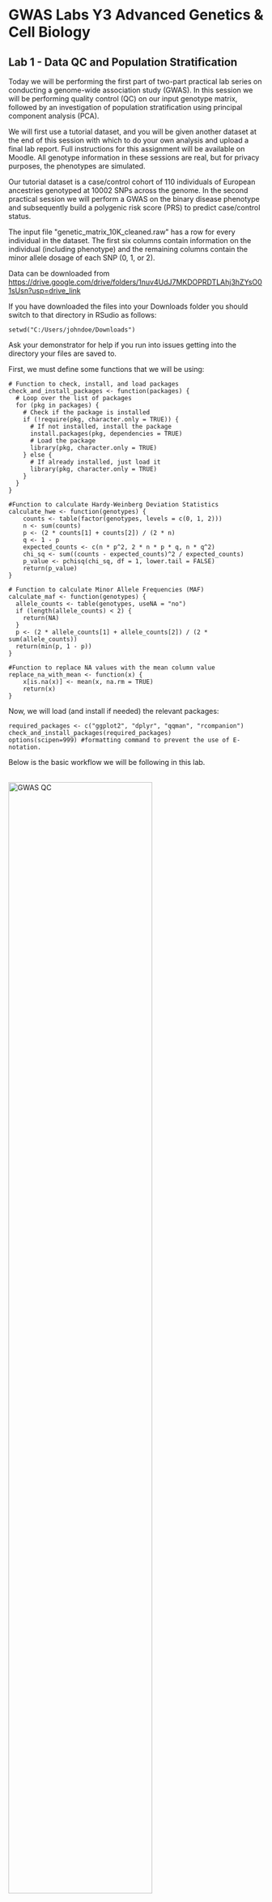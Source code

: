 # GWAS Labs Y3 Advanced Genetics & Cell Biology
## Lab 1 - Data QC and Population Stratification

Today we will be performing the first part of two-part practical lab series on conducting a genome-wide association study (GWAS). In this session we will be performing quality control (QC) on our input genotype matrix, followed by an investigation of population stratification using principal component analysis (PCA). 

We will first use a tutorial dataset, and you will be given another dataset at the end of this session with which to do your own analysis and upload a final lab report. Full instructions for this assignment will be available on Moodle. All genotype information in these sessions are real, but for privacy purposes, the phenotypes are simulated. 

Our tutorial dataset is a case/control cohort of 110 individuals of European ancestries genotyped at 10002 SNPs across the genome. In the second practical session we will perform a GWAS on the binary disease phenotype and subsequently build a polygenic risk score (PRS) to predict case/control status. 

The input file "genetic_matrix_10K_cleaned.raw" has a row for every individual in the dataset. The first six columns contain information on the individual (including phenotype) and the remaining columns contain the minor allele dosage of each SNP (0, 1, or 2). 

Data can be downloaded from https://drive.google.com/drive/folders/1nuv4UdJ7MKDOPRDTLAhj3hZYsO01sUsn?usp=drive_link

If you have downloaded the files into your Downloads folder you should switch to that directory in RSudio as follows:

```
setwd("C:/Users/johndoe/Downloads")
```

Ask your demonstrator for help if you run into issues getting into the directory your files are saved to. 

First, we must define some functions that we will be using:

```
# Function to check, install, and load packages
check_and_install_packages <- function(packages) {
  # Loop over the list of packages
  for (pkg in packages) {
    # Check if the package is installed
    if (!require(pkg, character.only = TRUE)) {
      # If not installed, install the package
      install.packages(pkg, dependencies = TRUE)
      # Load the package
      library(pkg, character.only = TRUE)
    } else {
      # If already installed, just load it
      library(pkg, character.only = TRUE)
    }
  }
}

#Function to calculate Hardy-Weinberg Deviation Statistics
calculate_hwe <- function(genotypes) {
    counts <- table(factor(genotypes, levels = c(0, 1, 2)))
    n <- sum(counts)
    p <- (2 * counts[1] + counts[2]) / (2 * n)
    q <- 1 - p
    expected_counts <- c(n * p^2, 2 * n * p * q, n * q^2)
    chi_sq <- sum((counts - expected_counts)^2 / expected_counts)
    p_value <- pchisq(chi_sq, df = 1, lower.tail = FALSE)
    return(p_value)
}

# Function to calculate Minor Allele Frequencies (MAF)
calculate_maf <- function(genotypes) {
  allele_counts <- table(genotypes, useNA = "no")
  if (length(allele_counts) < 2) {
    return(NA)
  }
  p <- (2 * allele_counts[1] + allele_counts[2]) / (2 * sum(allele_counts))
  return(min(p, 1 - p))
}

#Function to replace NA values with the mean column value
replace_na_with_mean <- function(x) {
    x[is.na(x)] <- mean(x, na.rm = TRUE)
    return(x)
}
```

Now, we will load (and install if needed) the relevant packages:

```
required_packages <- c("ggplot2", "dplyr", "qqman", "rcompanion")
check_and_install_packages(required_packages)
options(scipen=999) #formatting command to prevent the use of E-notation. 
```

Below is the basic workflow we will be following in this lab.<br><br>

<img src="https://github.com/ciaranoceallaigh96/gwas_tutorial/blob/main/QC%20Flowchart%20Graph.png" alt="GWAS QC" width="75%">

<br><br> As a first step, we will load our genetic_matrix: 

```
genetic_matrix_1 <- read.table("genetic_matrix_10K_cleaned.raw", header=TRUE)
```

Let's take a look at the dataset. How many SNPs and individuals does our matrix contain?

```
genetic_matrix_1[1:5,1:10] #Take a peak
dim(genetic_matrix_1)
```

We will also load our BIM file, which has the SNP information:

```
bim_file <- read.table("genetic_matrix_10K.bim", header=FALSE)
colnames(bim_file) <- c("CHR", "SNP", "CM", "BP", "A1", "A2")
head(bim_file)
```

Do you understand how the BIM file relates to the genotype matrix?

We can now begin our QC. Let's first calculate the missing genotype proportion per individual:

```
idv_missingness <- rowMeans(is.na(genetic_matrix_1)) 
missing_individual_df <- data.frame(IID = genetic_matrix_1$IID, Missing_Proportion = idv_missingness)
head(missing_individual_df)
```

- [ ] **Lab Task 1: Calculate the mean missingness of the individuals in this dataset**

(Answer: 0.19%)

mean(idv_missingness)

or

mean(missing_individual_df$Missing_Proportion)



Let's take a look at the individuals with the most missingness by ordering the data:

```
head(missing_individual_df[order(-missing_individual_df$Missing_Proportion), ])
```

We can visualize the ammount of individuals missingness in our data using a histogram:

```
hist(missing_individual_df$Missing_Proportion, main="Histogram of Individual Missingness", xlab="Missing Proportion", ylab="Frequency")
```

Can you interpet what this graph is showing you? 

We will remove individuals with a missingness of more than 1%:

```
genetic_matrix_2 <- genetic_matrix_1[idv_missingness <= 0.01,]
```

- [ ] **Lab Task 2: Calculate how many individuals were removed.**

Answer: 2

compare orginal dim(genetic_matrix_2) to dim(genetic_matrix)

or

sum(idv_missingness>0.01)


Let's do a similar QC step except this time in terms of SNPs. We want to calcuate the amount of missingness per SNP:

```
snp_missingness <- colMeans(is.na(genetic_matrix_2[, 7:ncol(genetic_matrix_2)]))
missing_snp_df <- data.frame(SNP= colnames(genetic_matrix_2)[7:ncol(genetic_matrix_2)], Missing_Proportion = snp_missingness)
head(missing_snp_df)
```

Do you understand the difference between missing_individual_df and missing_snp_df? 

We can also make a histrogram as before. 

```
hist(missing_snp_df$Missing_Proportion, main="Histogram of SNP Missingness", xlab="Missing Proportion", ylab="Number of SNPs")
```

- [ ] **Lab Task 3: Remove SNPs with more than 2% missingness**

Answer: 65 SNPs removed. The dimensions of your genetic_matrix_3 object should now be 108 X 9943. 

To remove: genetic_matrix_3 <- genetic_matrix_2[,snp_missingness <= 0.02]


We've now completed two important QC steps. 

The next step will be to select only the autosomal SNPs to simplify our analysis. 

```
autosomal_snps <- bim_file[bim_file$CHR >= 1 & bim_file$CHR <= 22, "SNP"]
autosomal_snps <- c(colnames(genetic_matrix_3)[1:6], autosomal_snps) #add the first six columns as well
genetic_matrix_4 <- genetic_matrix_3[, colnames(genetic_matrix_3) %in% autosomal_snps]
dim(genetic_matrix_4)
```  

How many non-autosomal SNPs were removed?

We now want to use a filter for minor allele freqeuncy (MAF). We can use a pre-built function called calculate_maf. 

```
maf_values <- apply(genetic_matrix_4[, 7:ncol(genetic_matrix_4)], 2, calculate_maf) #The 2 simply indicates that the function should be applied to each column. 
head(maf_values)
hist(maf_values, main="MAF Distribution", xlab = "MAF", ylab = "Minor Allele Frequency", breaks=20)
```

Can you interpret the resultant histrogram?

We will remove variants below a 5% frequency threshold:

```
genetic_matrix_5 <- genetic_matrix_4[, c(1:6, which(maf_values >= 0.05) + 6)]
```

We now need to exclude any SNPs that are completely out of Hardy-Weinberg Equilibrium (HWE), as measured by a Chi-squared test. If a SNP is out of equilibrium it could suggest a genotyping error. 

For disease cases we will use a less stringent threshold, as it possible selection against the disease allele could lead to deviances from HWE. 

- [ ] **Lab Task 4: Create two new objects from genotype_matrix, one for cases and one for controls. (You may need to consult lecture slides)**

Answer: You should have 53 cases and 54 controls. (one individual has missing phenotype information which is marked by -9 if anyone is aking). 

controls <- genetic_matrix_5[genetic_matrix_5$PHENOTYPE == 1, ]

cases <- genetic_matrix_5[genetic_matrix_5$PHENOTYPE == 2, ] 


Let’s apply a stringent p-value threshold (1e-5) for the control SNPs as we should expect them all to be roughly in HWE.

```
hwe_p_values_controls <- apply(controls[, 7:ncol(controls)], 2, calculate_hwe)
head(hwe_p_values_controls)
genetic_matrix_6 <- genetic_matrix_5[, c(1:6, which(hwe_p_values_controls >= 1e-5) + 6)]
```

How many SNPs were removed?

Let’s now apply a less stringent p-value threshold for cases and controls together (1e-10)

```
hwe_p_values_all <- apply(genetic_matrix_6[, 7:ncol(genetic_matrix_6)], 2, calculate_hwe)
genetic_matrix_7 <- genetic_matrix_6[, c(1:6, which(hwe_p_values_all >= 1e-10) + 6)]
```

How many SNPs were removed?

Before, we move onto the princicpal component analysis. Let us take a look at how many SNPs and Individuals were removed during our QC processes. 

- [ ] **Lab Task 5: Calculate how many SNPs and Individuals were removed across all QC steps**

Answer: 2 individuals and 115 SNPs removed.

dim(genetic_matrix_1) - dim(genetic_matrix_7)


We now need to perform PCA on our genotype matrix. This transformation will find the vectors (PCs) that explain the most variation across the entire matrix. 

The first few PCs tend to capture broad ancestry patterns in the data. 

We use PCA to detect genetic outliers, to ensure our sample is genetically homogenous (as a proxy for environmental homogeneity), and to then use as covariates in our futrue GWAS regression (to further account for any environmental effects). 

This is an image of what a typical PCA plot of mixed populations might look like. Clearly, the individuals do not form one homogenous population.<br><br>

<img src="https://github.com/ciaranoceallaigh96/gwas_tutorial/blob/main/pca_example.png" alt="PCA Example" width="50%">

<br><br>We won’t need anything other than the SNP columns for PCA. For simplicity, we will also replace any NA genotype values with the mean value of the corresponsing value (using a pre-built function). 

```
snp_matrix <- apply(genetic_matrix_7[,7:ncol(genetic_matrix_7)], 2, replace_na_with_mean)
```

Now let us perform the PCA using the prcomp function. We will calculate the first 2 principal components. 

```
pca_result <- prcomp(snp_matrix, center=TRUE, scale.=TRUE,rank.=2)
pca_scores <- as.data.frame(pca_result$x)
pca_scores$IID <- genetic_matrix_7$IID
head(pca_scores)
```

Now we can plot the first two principcal components of variation. 

```
plot(pca_scores$PC1, pca_scores$PC2, xlab="PC1", ylab="PC2", main="PCA of Genetic Data")
```

It looks like we might have three outliers on the PC1 axis. There are also potential outliers on the PC2 axis. 

There are multiple ways to define an outlier - one of which is any point that falls more than six standard deviations from the mean PC value. We will use this to define and remove our outliers here: 

```
pc1_upper_threshold <- mean(pca_scores$PC1) + 6 * sd(pca_scores$PC1)
pc1_lower_threshold <- mean(pca_scores$PC1) - 6 * sd(pca_scores$PC1)

pc1_outliers <- which(pca_scores$PC1 > pc1_upper_threshold | pca_scores$PC1 < pc1_lower_threshold)
pca_scores[pc1_outliers,]
```

Are you surprised by this result? Feel free to discuss with your demonstrator. 

Let's remove the outlier(s). 
```
genetic_matrix_8 <- genetic_matrix_7[-pc1_outliers,]
```

- [ ] **Lab Task 6: Remove all outliers on the PC2 axis, if any.**

Answer: There are no PC2 outliers according to the above defintion. You can discuss how abritrary some of our definitions of outlier can be.

pc2_upper_threshold <- mean(pca_scores$PC2) + 6 * sd(pca_scores$PC2)

pc2_lower_threshold <- mean(pca_scores$PC2) - 6 * sd(pca_scores$PC2) 

pc2_outliers <- which(pca_scores$PC2 > pc2_upper_threshold | pca_scores$PC2 < pc2_lower_threshold)


Let us see where these samples fall on a global sample by using labelled data from the 1000 Genomes project. 

QC has already been done on this data. 

```
global_matrix <- read.table("lab_1_1000G_cleaned.raw", header=TRUE)
dim(global_matrix)
```

Before merging, we must be sure to make sure the two matrices share the same SNPs.

```
shared_columns <- intersect(colnames(genetic_matrix_8), colnames(global_matrix))
```

We will subset both matrices to keep only the shared columns. Then we will merge them together. 

```
genetic_matrix_8_subset <- genetic_matrix_8[, shared_columns]
global_matrix <- global_matrix[, shared_columns]
merged_matrix <- merge(genetic_matrix_8_subset, global_matrix, by = shared_columns, all = TRUE)
dim(merged_matrix)
```

Let us also load in the population codes of the individuals of the 1000 Genomes project. 

They’ve give been given broad superpopulation labels: “AFR=African”, “EUR=European”, “ASN=Asian”,  “AMR=Admixed American”

```
population_codes <- read.table("population_file_lab_1.txt", header=TRUE)
head(population_codes)
```

Let’s redo our PCA with the merged matrix. We will calculate the first two PCS. We will then add back in the population info to each sample. Our own samples will remain NA so we will label it "my_sample". 

```
merged_snp_matrix <- as.matrix(merged_matrix[, 7:ncol(merged_matrix)])
merged_snp_matrix_2 <- apply(merged_snp_matrix, 2, replace_na_with_mean)
merged_pca_result <- prcomp(merged_snp_matrix_2, center = TRUE, scale. = TRUE, rank. = 2)
merged_pca_scores <- as.data.frame(merged_pca_result$x)
merged_pca_scores$IID <- merged_matrix$IID

merged_pca_scores <- merge(merged_pca_scores, population_codes, by = "IID", all.x = TRUE)
head(merged_pca_scores)
merged_pca_scores[is.na(merged_pca_scores)] <- "my_sample"
```

Let us now plot out our PCs from the 1000G samples. 

```
colours <- c("EUR" = "red", "ASN" = "blue", "AFR" = "green", "AMR" = "purple", "my_sample" = "orange")

ggplot(merged_pca_scores, aes(x=PC1, y=PC2, color=population)) +
geom_point(size=2) +
scale_colour_manual(values=colours, na.translate=FALSE) +
labs(title="PCA of Genetic Data", x="PC1", y="PC2") +
theme_minimal() +
theme(legend.title=element_blank())
```

- [ ] **Lab Task 7: Do the samples fall broadly where we expect them to in PCA-space?**

Answer: Yes. These European samples fall within the European-associated cluster. It is also not suprising that there is a cline in the admixed individuals, some may have more European ancestry than others. 

